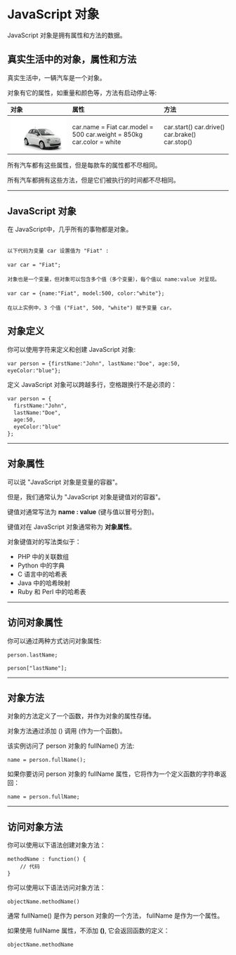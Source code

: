 # JavaScript 对象

JavaScript 对象是拥有属性和方法的数据。

## 真实生活中的对象，属性和方法

真实生活中，一辆汽车是一个对象。

对象有它的属性，如重量和颜色等，方法有启动停止等:

| 对象                                | 属性                                                         | 方法                                              |
| :---------------------------------- | :----------------------------------------------------------- | :------------------------------------------------ |
| ![img](image/objectExplained.gif) | car.name = Fiat  car.model = 500  car.weight = 850kg  car.color = white | car.start()  car.drive()  car.brake()  car.stop() |

所有汽车都有这些属性，但是每款车的属性都不尽相同。

所有汽车都拥有这些方法，但是它们被执行的时间都不尽相同。

------

## JavaScript 对象

在 JavaScript中，几乎所有的事物都是对象。

```

以下代码为变量 car 设置值为 "Fiat" :

var car = "Fiat";

对象也是一个变量，但对象可以包含多个值（多个变量），每个值以 name:value 对呈现。

var car = {name:"Fiat", model:500, color:"white"};

在以上实例中，3 个值 ("Fiat", 500, "white") 赋予变量 car。
```



## 对象定义

你可以使用字符来定义和创建 JavaScript 对象:

```
var person = {firstName:"John", lastName:"Doe", age:50, eyeColor:"blue"};
```



定义 JavaScript 对象可以跨越多行，空格跟换行不是必须的：

```
var person = {
  firstName:"John",
  lastName:"Doe",
  age:50,
  eyeColor:"blue"
};

```

------

## 对象属性

可以说 "JavaScript 对象是变量的容器"。

但是，我们通常认为 "JavaScript 对象是键值对的容器"。

键值对通常写法为 **name : value** (键与值以冒号分割)。

键值对在 JavaScript 对象通常称为 **对象属性**。

对象键值对的写法类似于：

- PHP 中的关联数组
- Python 中的字典
- C 语言中的哈希表
- Java 中的哈希映射
- Ruby 和 Perl 中的哈希表

------

## 访问对象属性

你可以通过两种方式访问对象属性:

```
person.lastName;
```

```
person["lastName"];
```

------

## 对象方法

对象的方法定义了一个函数，并作为对象的属性存储。

对象方法通过添加 () 调用 (作为一个函数)。

该实例访问了 person 对象的 fullName() 方法:

```
name = person.fullName();
```



如果你要访问 person 对象的 fullName 属性，它将作为一个定义函数的字符串返回：

```
name = person.fullName;
```

------

## 访问对象方法

你可以使用以下语法创建对象方法：

```
methodName : function() {
    // 代码 
}
```

你可以使用以下语法访问对象方法：

```
objectName.methodName()
```

通常 fullName() 是作为 person 对象的一个方法， fullName 是作为一个属性。

如果使用 fullName 属性，不添加 **()**, 它会返回函数的定义：

```
objectName.methodName
```

